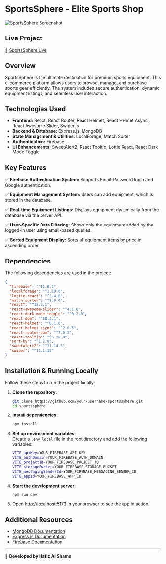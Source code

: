 # SportsSphere - Elite Sports Shop

![SportsSphere Screenshot](https://i.ibb.co.com/FShZVNs/Screenshot-6647.png)  

## Live Project  
🔗 [SportsSphere Live](https://equisports-project.web.app/)  

## Overview  
SportsSphere is the ultimate destination for premium sports equipment. This e-commerce platform allows users to browse, manage, and purchase sports gear efficiently. The system includes secure authentication, dynamic equipment listings, and seamless user interaction.

## Technologies Used  
- **Frontend:** React, React Router, React Helmet, React Helmet Async, React Awesome Slider, Swiper.js  
- **Backend & Database:** Express.js, MongoDB  
- **State Management & Utilities:** LocalForage, Match Sorter  
- **Authentication:** Firebase  
- **UI Enhancements:** SweetAlert2, React Tooltip, Lottie React, React Dark Mode Toggle  

## Key Features  
✅ **Firebase Authentication System:** Supports Email-Password login and Google authentication.  

✅ **Equipment Management System:** Users can add equipment, which is stored in the database.  

✅ **Real-time Equipment Listings:** Displays equipment dynamically from the database via the server API.  

✅ **User-Specific Data Filtering:** Shows only the equipment added by the logged-in user using email-based queries.  

✅ **Sorted Equipment Display:** Sorts all equipment items by price in ascending order.  

## Dependencies  
The following dependencies are used in the project:  

```json
{
  "firebase": "^11.0.2",
  "localforage": "^1.10.0",
  "lottie-react": "^2.4.0",
  "match-sorter": "^8.0.0",
  "react": "^18.3.1",
  "react-awesome-slider": "^4.1.0",
  "react-dark-mode-toggle": "^0.2.0",
  "react-dom": "^18.3.1",
  "react-helmet": "^6.1.0",
  "react-helmet-async": "^2.0.5",
  "react-router-dom": "^7.0.2",
  "react-tooltip": "^5.28.0",
  "sort-by": "^1.2.0",
  "sweetalert2": "^11.14.5",
  "swiper": "^11.1.15"
}
```

## Installation & Running Locally  
Follow these steps to run the project locally:

1. **Clone the repository:**  
   ```sh
   git clone https://github.com/your-username/sportssphere.git
   cd sportssphere
   ```

2. **Install dependencies:**  
   ```sh
   npm install
   ```

3. **Set up environment variables:**  
   Create a `.env.local` file in the root directory and add the following variables:

   ```sh
   VITE_apiKey=YOUR_FIREBASE_API_KEY
   VITE_authDomain=YOUR_FIREBASE_AUTH_DOMAIN
   VITE_projectId=YOUR_FIREBASE_PROJECT_ID
   VITE_storageBucket=YOUR_FIREBASE_STORAGE_BUCKET
   VITE_messagingSenderId=YOUR_FIREBASE_MESSAGING_SENDER_ID
   VITE_appId=YOUR_FIREBASE_APP_ID
   ```

4. **Start the development server:**  
   ```sh
   npm run dev
   ```

5. Open [http://localhost:5173](http://localhost:5173) in your browser to see the app in action.

## Additional Resources  
- [MongoDB Documentation](https://www.mongodb.com/docs/)  
- [Express.js Documentation](https://expressjs.com/)  
- [Firebase Documentation](https://firebase.google.com/docs)  

---

🚀 **Developed by Hafiz Al Shams**